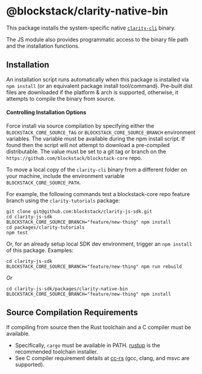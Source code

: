 # @blockstack/clarity-native-bin

This package installs the system-specific native [`clarity-cli`](https://github.com/blockstack/blockstack-core/blob/develop/src/clarity_cli.rs) binary. 

The JS module also provides programmatic access to the binary file path and the installation functions. 

## Installation

An installation script runs automatically when this package is installed via `npm install` (or an equivalent package install tool/command). Pre-built dist files are downloaded if the platform & arch is supported, otherwise, it attempts to compile the binary from source. 


#### Controlling Installation Options

Force install via source compilation by specifying either the `BLOCKSTACK_CORE_SOURCE_TAG` or `BLOCKSTACK_CORE_SOURCE_BRANCH` 
environment variables. The variable must be available during the npm install script. If found then the script will not attempt to download 
a pre-compiled distributable. The value must be set to a git tag or branch on the `https://github.com/blockstack/blockstack-core` 
repo. 

To move a local copy of the `clarity-cli` binary from a different folder on your machine, include the environment variable `BLOCKSTACK_CORE_SOURCE_PATH`.

For example, the following commands test a blockstack-core repo feature branch using the `clarity-tutorials` package:
```
git clone git@github.com:blockstack/clarity-js-sdk.git
cd clarity-js-sdk
BLOCKSTACK_CORE_SOURCE_BRANCH="feature/new-thing" npm install
cd packages/clarity-tutorials
npm test
```

Or, for an already setup local SDK dev environment, trigger an `npm install` of this package. Examples:
```
cd clarity-js-sdk
BLOCKSTACK_CORE_SOURCE_BRANCH="feature/new-thing" npm run rebuild
```
_Or_
```
cd clarity-js-sdk/packages/clarity-native-bin
BLOCKSTACK_CORE_SOURCE_BRANCH="feature/new-thing" npm install
```


## Source Compilation Requirements

If compiling from source then the Rust toolchain and a C compiler must be available. 

* Specifically, `cargo` must be available in PATH. [rustup](https://rustup.rs/) is the recommended toolchain installer. 
* See C compiler requirement details at [cc-rs](https://github.com/alexcrichton/cc-rs) (gcc, clang, and msvc are supported). 


